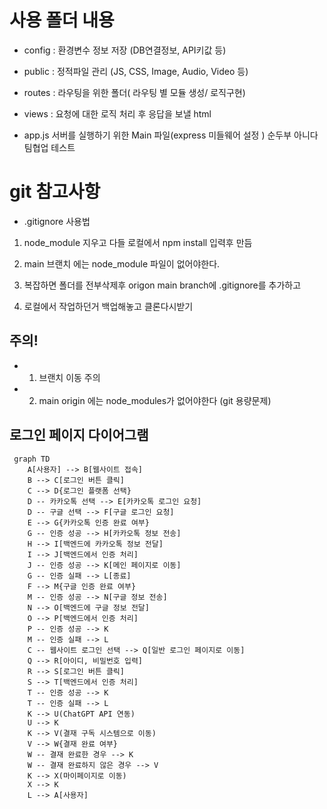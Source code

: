 # 사용 폴더 내용

- config : 환경변수 정보 저장 (DB연결정보, API키값 등)

- public : 정적파일 관리 (JS, CSS, Image, Audio, Video 등)

- routes : 라우팅을 위한 폴더( 라우팅 별 모듈 생성/ 로직구현)

- views : 요청에 대한 로직 처리 후 응답을 보낼 html

- app.js 서버를 실행하기 위한 Main 파일(express 미들웨어 설정 )
  순두부 아니다 팀협업 테스트

# git 참고사항

- .gitignore 사용법

1. node_module 지우고 다들 로컬에서 npm install 입력후 만듬

2. main 브랜치 에는 node_module 파일이 없어야한다.

3. 복잡하면 폴더를 전부삭제후 origon main branch에 .gitignore를 추가하고

4. 로컬에서 작업하던거 백업해놓고 클론다시받기

## 주의!

- 1. 브랜치 이동 주의

- 2. main origin 에는 node_modules가 없어야한다 (git 용량문제)

## 로그인 페이지 다이어그램

```mermaid
 graph TD
    A[사용자] --> B[웹사이트 접속]
    B --> C[로그인 버튼 클릭]
    C --> D{로그인 플랫폼 선택}
    D -- 카카오톡 선택 --> E[카카오톡 로그인 요청]
    D -- 구글 선택 --> F[구글 로그인 요청]
    E --> G{카카오톡 인증 완료 여부}
    G -- 인증 성공 --> H[카카오톡 정보 전송]
    H --> I[백엔드에 카카오톡 정보 전달]
    I --> J[백엔드에서 인증 처리]
    J -- 인증 성공 --> K[메인 페이지로 이동]
    G -- 인증 실패 --> L[종료]
    F --> M{구글 인증 완료 여부}
    M -- 인증 성공 --> N[구글 정보 전송]
    N --> O[백엔드에 구글 정보 전달]
    O --> P[백엔드에서 인증 처리]
    P -- 인증 성공 --> K
    M -- 인증 실패 --> L
    C -- 웹사이트 로그인 선택 --> Q[일반 로그인 페이지로 이동]
    Q --> R[아이디, 비밀번호 입력]
    R --> S[로그인 버튼 클릭]
    S --> T[백엔드에서 인증 처리]
    T -- 인증 성공 --> K
    T -- 인증 실패 --> L
    K --> U(ChatGPT API 연동)
    U --> K
    K --> V(결재 구독 시스템으로 이동)
    V --> W{결재 완료 여부}
    W -- 결재 완료한 경우 --> K
    W -- 결재 완료하지 않은 경우 --> V
    K --> X(마이페이지로 이동)
    X --> K
    L --> A[사용자]


```
